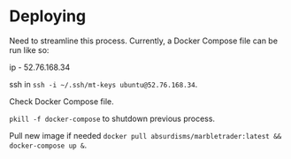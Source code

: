 # Deploying

Need to streamline this process. Currently, a Docker Compose file can be run like so:

ip - 52.76.168.34

ssh in `ssh -i ~/.ssh/mt-keys ubuntu@52.76.168.34`.

Check Docker Compose file.

`pkill -f docker-compose` to shutdown previous process.

Pull new image if needed `docker pull absurdisms/marbletrader:latest && docker-compose up &`.
